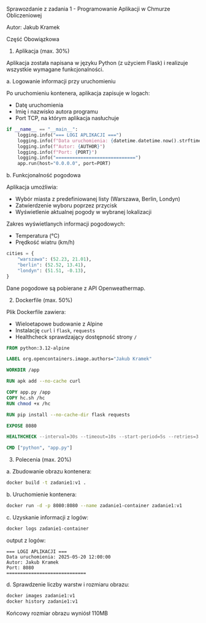 Sprawozdanie z zadania 1 - Programowanie Aplikacji w Chmurze Obliczeniowej

Autor: Jakub Kramek

Część Obowiązkowa

1. Aplikacja (max. 30%)

Aplikacja została napisana w języku Python (z użyciem Flask) i realizuje wszystkie wymagane funkcjonalności.

a. Logowanie informacji przy uruchomieniu

Po uruchomieniu kontenera, aplikacja zapisuje w logach:

- Datę uruchomienia  
- Imię i nazwisko autora programu  
- Port TCP, na którym aplikacja nasłuchuje

```python
if __name__ == "__main__":
    logging.info("=== LOGI APLIKACJI ===")
    logging.info(f"Data uruchomienia: {datetime.datetime.now().strftime('%Y-%m-%d %H:%M:%S')}")
    logging.info(f"Autor: {AUTHOR}")
    logging.info(f"Port: {PORT}")
    logging.info("=============================")
    app.run(host="0.0.0.0", port=PORT)
```

b. Funkcjonalność pogodowa

Aplikacja umożliwia:

- Wybór miasta z predefiniowanej listy (Warszawa, Berlin, Londyn)
- Zatwierdzenie wyboru poprzez przycisk
- Wyświetlenie aktualnej pogody w wybranej lokalizacji

Zakres wyświetlanych informacji pogodowych:

- Temperatura (°C)
- Prędkość wiatru (km/h)

```python
cities = {
    "warszawa": (52.23, 21.01),
    "berlin": (52.52, 13.41),
    "londyn": (51.51, -0.13),
}
```

Dane pogodowe są pobierane z API Openweathermap.

2. Dockerfile (max. 50%)

Plik Dockerfile zawiera:

- Wieloetapowe budowanie z Alpine
- Instalację `curl` i `flask`, `requests`
- Healthcheck sprawdzający dostępność strony `/`

```dockerfile
FROM python:3.12-alpine

LABEL org.opencontainers.image.authors="Jakub Kramek"

WORKDIR /app

RUN apk add --no-cache curl

COPY app.py /app
COPY hc.sh /hc
RUN chmod +x /hc

RUN pip install --no-cache-dir flask requests

EXPOSE 8080

HEALTHCHECK --interval=30s --timeout=10s --start-period=5s --retries=3     CMD ["/hc"]

CMD ["python", "app.py"]
```

3. Polecenia (max. 20%)

a. Zbudowanie obrazu kontenera:

```bash
docker build -t zadanie1:v1 .
```

b. Uruchomienie kontenera:

```bash
docker run -d -p 8080:8080 --name zadanie1-container zadanie1:v1
```

c. Uzyskanie informacji z logów:

```bash
docker logs zadanie1-container
```

output z logów:

```
=== LOGI APLIKACJI ===
Data uruchomienia: 2025-05-20 12:00:00
Autor: Jakub Kramek
Port: 8080
=============================
```

d. Sprawdzenie liczby warstw i rozmiaru obrazu:

```bash
docker images zadanie1:v1
docker history zadanie1:v1
```

Końcowy rozmiar obrazu wyniósł 110MB
